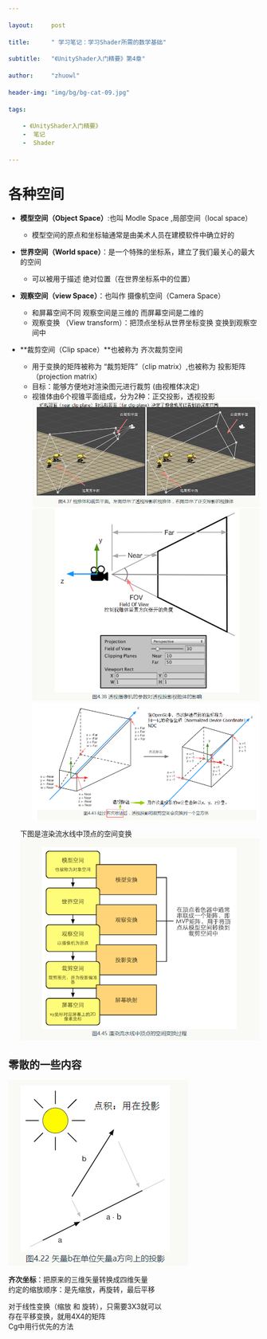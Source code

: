 ```yaml
---

layout:     post

title:      " 学习笔记：学习Shader所需的数学基础"

subtitle:   "《UnityShader入门精要》第4章"

author:     "zhuowl"

header-img: "img/bg/bg-cat-09.jpg"

tags:

    - 《UnityShader入门精要》
    -  笔记
    -  Shader

---
```



# 各种空间

- **模型空间（Object Space）**:也叫  Modle Space ,局部空间（local space）
	- 模型空间的原点和坐标轴通常是由美术人员在建模软件中确立好的

- **世界空间（World space）**：是一个特殊的坐标系，建立了我们最关心的最大的空间  
  	- 可以被用于描述 绝对位置（在世界坐标系中的位置）

- **观察空间（view Space）**：也叫作 摄像机空间（Camera Space）
	- 和屏幕空间不同 观察空间是三维的 而屏幕空间是二维的
    - 观察变换 （View transform）：把顶点坐标从世界坐标变换 变换到观察空间中 

- **裁剪空间（Clip space）**也被称为 齐次裁剪空间
	- 用于变换的矩阵被称为 “裁剪矩阵”（clip matrix）,也被称为 投影矩阵（projection matrix）
	- 目标：能够方便地对渲染图元进行裁剪	(由视椎体决定)
	- 视锥体由6个视锥平面组成，分为2种：正交投影，透视投影
	![裁剪空间](/img/in-post/book-note/unity-shader/4/clipboard-2.png)
    ![裁剪空间](/img/in-post/book-note/unity-shader/4/clipboard-3.png)
    ![裁剪空间](/img/in-post/book-note/unity-shader/4/clipboard-4.png)
   
   下图是渲染流水线中顶点的空间变换
  ![裁剪空间](/img/in-post/book-note/unity-shader/4/clipboard-5.png)
## 零散的一些内容
![点积](/img/in-post/book-note/unity-shader/4/clipboard-1.png)
  
**齐次坐标**：把原来的三维矢量转换成四维矢量  
约定的缩放顺序：是先缩放，再旋转，最后平移  

对于线性变换（缩放 和 旋转），只需要3X3就可以  
存在平移变换，就用4X4的矩阵  
Cg中用行优先的方法  


